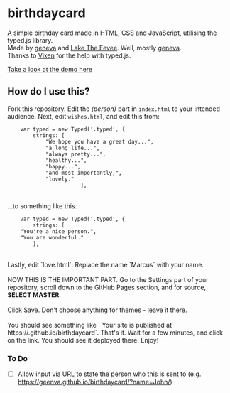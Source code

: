 # birthdaycard
A simple birthday card made in HTML, CSS and JavaScript, utilising the typed.js library.<br>
Made by [geneva](https://github.com/geenva) and [Lake The Eevee](https://github.com/LakeTheEevee). Well, mostly [geneva](https://github.com/geenva).<br>
Thanks to [Vixen](https://github.com/Vxxen) for the help with typed.js. 

[Take a look at the demo here](https://birthdaycard.marcuscodes.me)

## How do I use this?
Fork this repository. Edit the <em>(person)</em> part in `index.html` to your intended audience. Next, edit `wishes.html`, and edit this from:
```
    var typed = new Typed('.typed', {
        strings: [
            "We hope you have a great day...",
            "a long life...",
            "always pretty...",
            "healthy...",
            "happy...",
            "and most importantly,",
            "lovely."
        		       ],

```
<br>
...to something like this.<br>

```
    var typed = new Typed('.typed', {
        strings: [
    "You're a nice person.",
    "You are wonderful."
        ],
```

<br>
Lastly, edit `love.html`. Replace the name `Marcus` with your name.
<br><br>
NOW THIS IS THE IMPORTANT PART. Go to the Settings part of your repository, scroll down to the GitHub Pages section, and for source, <b>SELECT MASTER</b>. <br><br>Click Save. Don't choose anything for themes - leave it there. <br><br>You should see something like ` Your site is published at https://<username>.github.io/birthdaycard`. That's it. Wait for a few minutes, and click on the link. You should see it deployed there. Enjoy!

### To Do

* [ ] Allow input via URL to state the person who this is sent to (e.g. https://geenva.github.io/birthdaycard/?name=John/)
